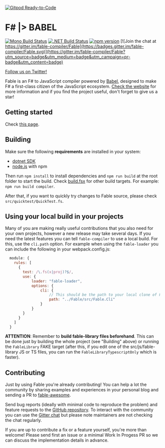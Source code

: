 [![Gitpod Ready-to-Code](https://img.shields.io/badge/Gitpod-Ready--to--Code-blue?logo=gitpod)](https://gitpod.io/#https://github.com/fable-compiler/Fable) 

# F# |> BABEL

[![Mono Build Status](https://travis-ci.org/fable-compiler/Fable.svg?branch=master "Mono Build Status")](https://travis-ci.org/fable-compiler/Fable) [![.NET Build Status](https://ci.appveyor.com/api/projects/status/vlmyxg64my74sik5/branch/master?svg=true ".NET Build Status")](https://ci.appveyor.com/project/alfonsogarciacaro/fable) [![npm version](https://badge.fury.io/js/fable-compiler.svg)](https://www.npmjs.com/package/fable-compiler) [![Join the chat at https://gitter.im/fable-compiler/Fable](https://badges.gitter.im/fable-compiler/Fable.svg)](https://gitter.im/fable-compiler/Fable?utm_source=badge&utm_medium=badge&utm_campaign=pr-badge&utm_content=badge)

[Follow us on Twitter!](https://twitter.com/FableCompiler)

Fable is an F# to JavaScript compiler powered by [Babel](https://babeljs.io/), designed to make F# a first-class citizen of the JavaScript ecosystem. [Check the website](http://fable.io) for more information and if you find the project useful, don't forget to give us a star!

## Getting started

Check [this page](https://fable.io/docs/2-steps/setup.html).

## Building

Make sure the following **requirements** are installed in your system:

- [dotnet SDK](https://www.microsoft.com/net/download/core)
- [node.js](https://nodejs.org) with npm

Then run `npm install` to install dependencies and `npm run build` at the root folder to start the build. Check [build.fsx](https://github.com/fable-compiler/Fable/blob/4839311afe4cfc3fd0849915c7cdf831ca1ab74c/build.fsx#L218) for other build targets. For example: `npm run build compiler`.

After that, if you want to quickly try changes to Fable source, please check `src/quicktest/QuickTest.fs`.

## Using your local build in your projects

Many of you are making really useful contributions that you also need for your own projects, however a new release may take several days. If you need the latest features you can tell `fable-compiler` to use a local build. For this, use the `cli.path` option. For example when using the `fable-loader` you can include the following in your webpack.config.js:

```js
  module: {
    rules: [
      {
        test: /\.fs(x|proj)?$/,
        use: {
            loader: "fable-loader",
            options: {
                cli: {
                    // This should be the path to your local clone of Fable
                    path: "../Fable/src/Fable.Cli"
                }
            }
        }
      }
    ]
  }
```

**ATTENTION**: Remember to **build fable-library files beforehand**. This can be done just by building the whole project (see "Building" above) or running the `FableLibrary` FAKE target (after this, if you edit one of the src/js/fable-library JS or TS files, you can run the `FableLibraryTypescriptOnly` which is faster).

## Contributing

Just by using Fable you're already contributing! You can help a lot the community by sharing examples and experiences in your personal blog and sending a PR to [fable-awesome](https://github.com/kunjee17/awesome-fable).

Send bug reports (ideally with minimal code to reproduce the problem) and feature requests to the [GitHub repository](https://github.com/fable-compiler/Fable/issues). To interact with the community you can use the [Gitter chat](https://gitter.im/fable-compiler/Fable) but please note maintainers are not checking the chat regularly.

If you are up to contribute a fix or a feature yourself, you're more than welcome! Please send first an issue or a minimal Work In Progess PR so we can discuss the implementation details in advance.
